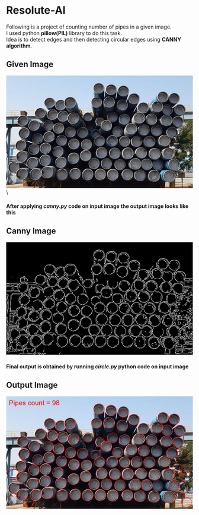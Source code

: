# Resolute-AI

Following is a project of counting number of pipes in a given image.\
I used python **pillow(PIL)** library to do this task.\
Idea is to detect edges and then detecting circular edges using **CANNY algorithm**.

## Given Image
![Input Image](https://github.com/shanmukh05/Resolute-AI/blob/main/selection_project/input.jpeg)\

#### After applying *canny.py* code on input image the output image looks like this
## Canny Image

![Canny Image](https://github.com/shanmukh05/Resolute-AI/blob/main/selection_project/canny.png)

#### Final output is obtained by running *circle.py* python code on input image

## Output Image

![Output Image](https://github.com/shanmukh05/Resolute-AI/blob/main/selection_project/output.png)
